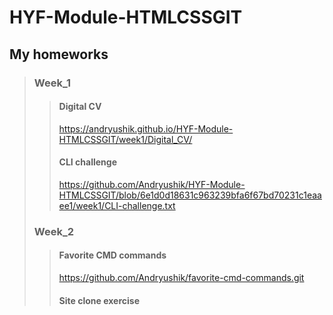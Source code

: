 # HYF-Module-HTMLCSSGIT
## My homeworks
> ### Week_1 
>> #### Digital CV 
>> https://andryushik.github.io/HYF-Module-HTMLCSSGIT/week1/Digital_CV/
>> #### CLI challenge 
>>https://github.com/Andryushik/HYF-Module-HTMLCSSGIT/blob/6e1d0d18631c963239bfa6f67bd70231c1eaaee1/week1/CLI-challenge.txt
> ### Week_2
>> #### Favorite CMD commands
>> https://github.com/Andryushik/favorite-cmd-commands.git
>> #### Site clone exercise
>> 
